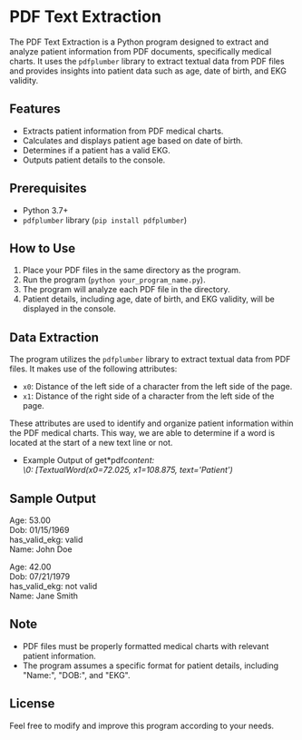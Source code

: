 # PDF Text Extraction

The PDF Text Extraction is a Python program designed to extract and analyze patient information from PDF documents, specifically medical charts. It uses the `pdfplumber` library to extract textual data from PDF files and provides insights into patient data such as age, date of birth, and EKG validity.

## Features

- Extracts patient information from PDF medical charts.
- Calculates and displays patient age based on date of birth.
- Determines if a patient has a valid EKG.
- Outputs patient details to the console.

## Prerequisites

- Python 3.7+
- `pdfplumber` library (`pip install pdfplumber`)

## How to Use

1. Place your PDF files in the same directory as the program.
2. Run the program (`python your_program_name.py`).
3. The program will analyze each PDF file in the directory.
4. Patient details, including age, date of birth, and EKG validity, will be displayed in the console.

## Data Extraction

The program utilizes the `pdfplumber` library to extract textual data from PDF files. It makes use of the following attributes:

- `x0`: Distance of the left side of a character from the left side of the page.
- `x1`: Distance of the right side of a character from the left side of the page.

These attributes are used to identify and organize patient information within the PDF medical charts. This way, we are able to determine if a word is located at the start of a new text line or not.

- Example Output of get\*pdf*content:  
  \0: [TextualWord(x0=72.025, x1=108.875, text='Patient')*

## Sample Output

Age: 53.00  
Dob: 01/15/1969  
has_valid_ekg: valid  
Name: John Doe

Age: 42.00  
Dob: 07/21/1979  
has_valid_ekg: not valid  
Name: Jane Smith

## Note

- PDF files must be properly formatted medical charts with relevant patient information.
- The program assumes a specific format for patient details, including "Name:", "DOB:", and "EKG".

## License

Feel free to modify and improve this program according to your needs.
